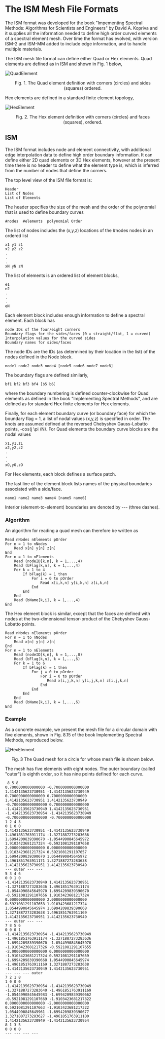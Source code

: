 # The ISM Mesh File Formats

The ISM format was developed for the book "Impementing Spectral Methods: Algorithms for Scientists and Engineers" by David A. Kopriva and it supplies all the information needed to define high order curved elements of a spectral element mesh. Over time the format has evolved, with version ISM-2 and ISM-MM added to include edge information, and to handle multiple materials.

The ISM mesh file format can define either Quad or Hex elements. Quad elements are defined as in ISM and shown in Fig. 1 below,

![QuadElement](ElementToplogy.png)
<p align = "center"> Fig. 1. The Quad element definition with corners (circles) and sides (squares) ordered.</p>

Hex elements are defined in a standard finite element topology,

![HexElement](HexElement.png)
<p align = "center"> Fig. 2. The Hex element definition with corners (circles) and faces (squares), ordered.</p>


## ISM

The ISM format includes node and element connectivity, with additional edge interpolation data to define high order boundary information. It can define either 2D quad elements or 3D Hex elements, however at the present time there is no header to define what the element type is, which is inferred from the number of nodes that define the corners.

The top level view of the ISM file format is:

	Header
	List of Nodes
	List of Elements
	
The header specifies the size of the mesh and the order of the polynomial that is used to define boundary curves

	#nodes  #elements  polynomial Order
	
The list of nodes includes the (x,y,z) locations of the #nodes nodes in an ordered list

	x1 y1 z1
	x2 y2 z2
	.
	.
	.
	xN yN zN

The list of elements is an ordered list of element blocks,

	e1
	e2
	.
	.
	.
	eN
	
Each element block includes enough information to define a spectral element. Each block has

	node IDs of the four/eight corners
	Boundary flags for the sides/faces (0 = straight/flat, 1 = curved)
	Interpolation values for the curved sides
	Boundary names for sides/faces

The node IDs are the IDs (as determined by their location in the list) of the nodes defined in the Node block. 

	node1 node2 node3 node4 [node5 node6 node7 node8]

The boundary flags are defined similarly,

	bf1 bf2 bf3 bf4 [b5 b6]
	
where the boundary numbering is defined counter-clockwise for Quad elements as defined in the book "Implementing Spectral Methods", and are defined as for standard Hex finite elements for Hex elements.

Finally, for each element boundary curve (or boundary face) for which the boundary flag = 1, a list of nodal values (x,y,z) is specified in order. The knots are assumed defined at the reversed Chebyshev Gauss-Lobatto points, -cos(j \pi /N). For Quad elements the boundary curve blocks are the nodal values

	x1,y1,z1
	x2,y2,z2
	.
	.
	.
	xO,yO,zO
	
For Hex elements, each block defines a surface patch.

The last line of the element block lists names of the physical boundaries associated with a side/face. 

	name1 name2 name3 name4 [name5 name6]

Interior (element-to-element) boundaries are denoted by --- (three dashes).

### Algorithm

An algorithm for reading a quad mesh can therefore be written as

	Read nNodes nElements pOrder
	For n = 1 to nNodes
		Read x[n] y[n] z[n]
	End
	For n = 1 to nElements
		Read (nodeID[k,n], k = 1,...,4)
		Read (bFlag[k,n], k = 1,...,4)
		For k = 1 to 4
			If bFlag(k) = 1 then
				For i = 0 to pOrder
					Read x[i,k,n] y[i,k,n] z[i,k,n]
				End
			End
		End 
		Read (bName[k,i], k = 1,...,4)
	End

The Hex element block is similar, except that the faces are defined with nodes at the two-dimensional tensor-product of the Chebyshev Gauss-Lobatto points. 

	Read nNodes nElements pOrder
	For n = 1 to nNodes
		Read x[n] y[n] z[n]
	End
	For n = 1 to nElements
		Read (nodeID[k,n], k = 1,...,8)
		Read (bFlag[k,n], k = 1,...,6)
		For k = 1 to 6
			If bFlag(k) = 1 then
				For j = 0 to pOrder
					For i = 0 to pOrder
					   Read x[i,j,k,n] y[i,j,k,n] z[i,j,k,n]
					End
				End
			End
		End 
		Read (bName[k,i], k = 1,...,6)
	End

### Example
As a concrete example, we present the mesh file for a circular domain with five elements, shown in Fig. 8.15 of the book Implementing Spectral Methods, reproduced below. 

![HexElement](SEMPoisson2DMesh.png)
<p align = "center"> Fig. 3 The Quad mesh for a circle for whose mesh file is shown below.</p>

The mesh has five elements with eight nodes. The outer boundary (called "outer") is eighth order, so it has nine points defined for each curve.

	 8 5 8
	0.7000000000000000 -0.7000000000000000 
	1.4142135623730951 -1.4142135623730949 
	0.7000000000000000 0.7000000000000000 
	1.4142135623730951 1.4142135623730949 
	-0.7000000000000000 0.7000000000000000 
	-1.4142135623730949 1.4142135623730951
	-1.4142135623730954 -1.4142135623730949 
	-0.7000000000000000 -0.7000000000000000 
	1 2 4 3
	0 1 0 0
	1.4142135623730951 -1.4142135623730949
	1.4961851763911174 -1.3271887273283636
	1.6994209839390670 -1.0544990845645972
	1.9103423681217324 -0.5921081291107658
	2.0000000000000000 0.0000000000000000
	1.9103423681217324 0.5921081291107657
	1.6994209839390670 1.0544990845645972
	1.4961851763911171 1.3271887273283638
	1.4142135623730951 1.4142135623730949
	--- outer --- ---
	5 3 4 6 
	0 0 1 0
	-1.4142135623730949 1.4142135623730951
	-1.3271887273283636 1.4961851763911174
	-1.0544990845645970 1.6994209839390670
	-0.5921081291107656 1.9103423681217324
	0.0000000000000000 2.0000000000000000
	0.5921081291107658 1.9103423681217324
	1.0544990845645974 1.6994209839390668
	1.3271887273283638 1.4961851763911169
	1.4142135623730951 1.4142135623730949
	--- outer --- ---
	7 8 5 6 
	0 0 0 1
	-1.4142135623730954 -1.4142135623730949
	-1.4961851763911174 -1.3271887273283636
	-1.6994209839390670 -1.0544990845645970
	-1.9103423681217326 -0.5921081291107655
	-2.0000000000000000 0.0000000000000000
	-1.9103423681217324 0.5921081291107659
	-1.6994209839390668 1.0544990845645974
	-1.4961851763911169 1.3271887273283638
	-1.4142135623730949 1.4142135623730951
	--- --- --- outer
	7 2 1 8 
	1 0 0 0
	-1.4142135623730954 -1.4142135623730949
	-1.3271887273283640 -1.4961851763911169
	-1.0544990845645983 -1.6994209839390662
	-0.5921081291107669 -1.9103423681217322
	0.0000000000000000 -2.0000000000000000
	0.5921081291107663 -1.9103423681217322
	1.0544990845645961 -1.6994209839390677
	1.3271887273283627 -1.4961851763911180
	1.4142135623730949 -1.4142135623730954
	8 1 3 5 
	0 0 0 0
	--- --- --- ---
